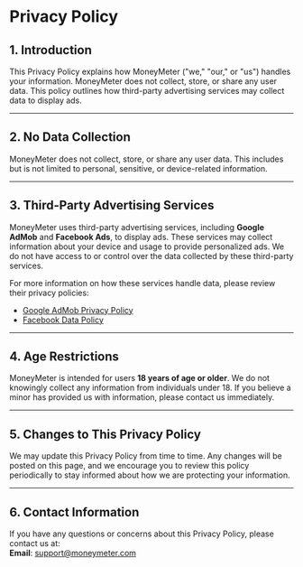 # Privacy Policy

## 1. Introduction  
This Privacy Policy explains how MoneyMeter ("we," "our," or "us") handles your information. MoneyMeter does not collect, store, or share any user data. This policy outlines how third-party advertising services may collect data to display ads.

---

## 2. No Data Collection  
MoneyMeter does not collect, store, or share any user data. This includes but is not limited to personal, sensitive, or device-related information.

---

## 3. Third-Party Advertising Services  
MoneyMeter uses third-party advertising services, including **Google AdMob** and **Facebook Ads**, to display ads. These services may collect information about your device and usage to provide personalized ads. We do not have access to or control over the data collected by these third-party services.  

For more information on how these services handle data, please review their privacy policies:  
- [Google AdMob Privacy Policy](https://policies.google.com/privacy)  
- [Facebook Data Policy](https://www.facebook.com/policy.php)  

---

## 4. Age Restrictions  
MoneyMeter is intended for users **18 years of age or older**. We do not knowingly collect any information from individuals under 18. If you believe a minor has provided us with information, please contact us immediately.

---

## 5. Changes to This Privacy Policy  
We may update this Privacy Policy from time to time. Any changes will be posted on this page, and we encourage you to review this policy periodically to stay informed about how we are protecting your information.

---

## 6. Contact Information  
If you have any questions or concerns about this Privacy Policy, please contact us at:  
**Email**: [support@moneymeter.com](mailto:support@moneymeter.com)
